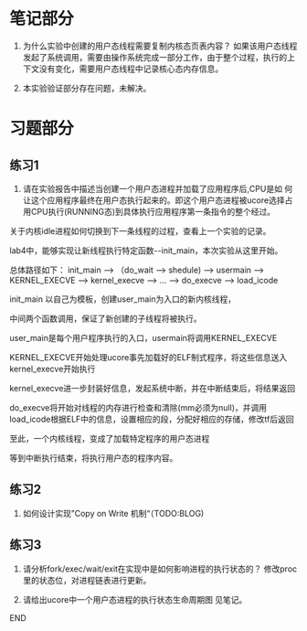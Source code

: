 # 笔记部分

1. 为什么实验中创建的用户态线程需要复制内核态页表内容？
  如果该用户态线程发起了系统调用，需要由操作系统完成一部分工作，由于整个过程，执行的上下文没有变化，需要用户态线程中记录核心态内存信息。

2. 本实验验证部分存在问题，未解决。

# 习题部分

## 练习1

1. 请在实验报告中描述当创建一个用户态进程并加载了应用程序后,CPU是如
  何让这个应用程序最终在用户态执行起来的。即这个用户态进程被ucore选择占用CPU执行(RUNNING态)到具体执行应用程序第一条指令的整个经过。

  关于内核idle进程如何切换到下一条线程的过程，查看上一个实验的记录。

  lab4中，能够实现让新线程执行特定函数--init_main，本次实验从这里开始。

  总体路径如下：
  init_main --> （do_wait --> shedule) --> usermain --> KERNEL_EXECVE --> kernel_execve --> ... --> do_execve --> load_icode


  init_main 以自己为模板，创建user_main为入口的新内核线程，

  中间两个函数调用，保证了新创建的子线程将被执行。

  user_main是每个用户程序执行的入口，usermain将调用KERNEL_EXECVE

  KERNEL_EXECVE开始处理ucore事先加载好的ELF制式程序，将这些信息送入kernel_execve开始执行

  kernel_execve进一步封装好信息，发起系统中断，并在中断结束后，将结果返回

  do_execve将开始对线程的内存进行检查和清除(mm必须为null)，并调用load_icode根据ELF中的信息，设置相应的段，分配好相应的存储，修改tf后返回

  至此，一个内核线程，变成了加载特定程序的用户态进程

  等到中断执行结束，将执行用户态的程序内容。



## 练习2


1. 如何设计实现”Copy on Write 机制“（TODO:BLOG)


## 练习3

1. 请分析fork/exec/wait/exit在实现中是如何影响进程的执行状态的？
  修改proc里的状态位，对进程链表进行更新。

2. 请给出ucore中一个用户态进程的执行状态生命周期图
  见笔记。




























END
